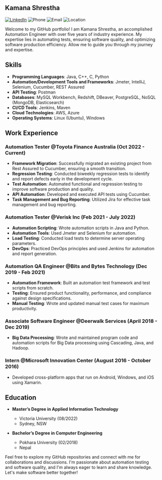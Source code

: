 ## Kamana Shrestha
[![LinkedIn](https://img.shields.io/badge/LinkedIn-Connect-blue?logo=linkedin)](https://www.linkedin.com/in/kamana-shrestha/)
![Phone](https://img.shields.io/badge/Phone-0450205240-brightgreen)
![Email](https://img.shields.io/badge/Email-kamanashrest7%40gmail.com-red)
![Location](https://img.shields.io/badge/Location-Sydney%2C%20NSW-orange)

Welcome to my GitHub portfolio! I am Kamana Shrestha, an accomplished Automation Engineer with over five years of industry experience. My expertise lies in automating tests, ensuring software quality, and optimizing software production efficiency. Allow me to guide you through my journey and expertise.

## Skills

- **Programming Languages**: Java, C++, C, Python
- **Automation/Development Tools and Frameworks**: Jmeter, IntelliJ, Selenium, Cucumber, REST Assured
- **API Testing**: Postman
- **Databases**: MySQL Workbench, Redshift, DBeaver, PostgreSQL, NoSQL (MongoDB, Elasticsearch)
- **CI/CD Tools**: Jenkins, Maven
- **Cloud Technologies**: AWS, Azure
- **Operating Systems**: Linux (Ubuntu), Windows

## Work Experience

### Automation Tester @Toyota Finance Australia (Oct 2022 - Current)
- **Framework Migration**: Successfully migrated an existing project from Rest Assured to Cucumber, ensuring a smooth transition.
- **Regression Testing**: Conducted biweekly regression tests to identify and report defects early in the development cycle.
- **Test Automation**: Automated functional and regression testing to improve software production and quality.
- **API Automation**: Developed and executed API tests using Cucumber.
- **Task Management and Bug Reporting**: Utilized Jira for effective task management and bug reporting.

### Automation Tester @Verisk Inc (Feb 2021 - July 2022)
- **Automation Scripting**: Wrote automation scripts in Java and Python.
- **Automation Tools**: Used Jmeter and Selenium for automation.
- **Load Testing**: Conducted load tests to determine server operating parameters.
- **DevOps**: Practiced DevOps principles and used Jenkins for automation and report generation.

### Automation QA Engineer @Bits and Bytes Technology (Dec 2019 - Feb 2021)
- **Automation Framework**: Built an automation test framework and test scripts from scratch.
- **Testing**: Ensured product functionality, performance, and compliance against design specifications.
- **Manual Testing**: Wrote and updated manual test cases for maximum productivity.

### Associate Software Engineer @Deerwalk Services (April 2018 - Dec 2019)
- **Big Data Processing**: Wrote and maintained program code and automation scripts for Big Data processing using Cascading, Java, and Hadoop.

### Intern @Microsoft Innovation Center (August 2016 - October 2016)
- Developed cross-platform apps that run on Android, Windows, and iOS using Xamarin.

## Education
- **Master’s Degree in Applied Information Technology**
  - Victoria University (08/2022)
  - Sydney, NSW

- **Bachelor’s Degree in Computer Engineering**
  - Pokhara University (02/2018)
  - Nepal

Feel free to explore my GitHub repositories and connect with me for collaborations and discussions. I'm passionate about automation testing and software quality, and I'm always eager to learn and share knowledge. Let's make software better together!
